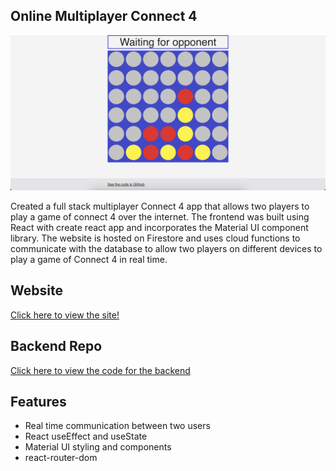 ## Online Multiplayer Connect 4

[![screen shot](./public/images/connect4Preview.png)](https://connect-4-ajw.web.app)

Created a full stack multiplayer Connect 4 app that allows two players to play a game of connect 4 over the internet.  The frontend was built using React with create react app and incorporates the Material UI component library.  The website is hosted on Firestore and uses cloud functions to communicate with the database to allow two players on different devices to play a game of Connect 4 in real time.

## Website
[Click here to view the site!](https://connect-4-ajw.web.app)

## Backend Repo
[Click here to view the code for the backend](https://github.com/AndrewWilborn/connect-4-api)

## Features 
* Real time communication between two users
* React useEffect and useState
* Material UI styling and components
* react-router-dom
